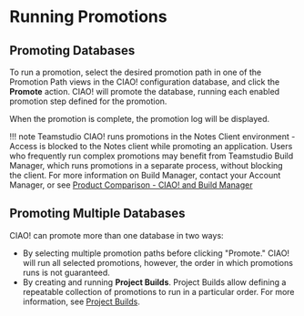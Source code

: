 # Running Promotions

## Promoting Databases
To run a promotion, select the desired promotion path in one of the Promotion Path views in the CIAO! configuration database, and click the **Promote** action. CIAO! will promote the database, running each enabled promotion step defined for the promotion.

When the promotion is complete, the promotion log will be displayed.

!!! note 
    Teamstudio CIAO! runs promotions in the Notes Client environment - Access is blocked to the Notes client while promoting an application. Users who frequently run complex promotions may benefit from Teamstudio Build Manager, which runs promotions in a separate process, without blocking the client. For more information on Build Manager, contact your Account Manager, or see [Product Comparison - CIAO! and Build Manager](promotioncompare.md)
 
## Promoting Multiple Databases
CIAO! can promote more than one database in two ways:

* By selecting multiple promotion paths before clicking "Promote." CIAO! will run all selected promotions, however, the order in which promotions runs is not guaranteed.
* By creating and running **Project Builds**. Project Builds allow defining a repeatable collection of promotions to run in a particular order. For more information, see [Project Builds](promotionproject.md).
